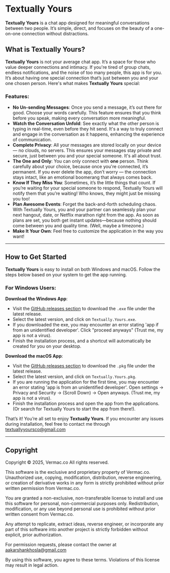 # **Textually Yours**

**Textually Yours** is a chat app designed for meaningful conversations between two people. It’s simple, direct, and focuses on the beauty of a one-on-one connection without distractions.

## What is Textually Yours?

**Textually Yours** is not your average chat app. It’s a space for those who value deeper connections and intimacy. If you're tired of group chats, endless notifications, and the noise of too many people, this app is for you. It’s about having one special connection that’s just between you and your one chosen person. Here's what makes **Textually Yours** special:

### Features:
- **No Un-sending Messages**: Once you send a message, it’s out there for good. Choose your words carefully. This feature ensures that you think before you speak, making every conversation more meaningful.
- **Watch the Conversation Unfold**: See exactly what the other person is typing in real-time, even before they hit send. It's a way to truly connect and engage in the conversation as it happens, enhancing the experience of communication.
- **Complete Privacy**: All your messages are stored locally on your device — no clouds, no servers. This ensures your messages stay private and secure, just between you and your special someone. It's all about trust.
- **The One and Only**: You can only connect with **one** person. Think carefully about your choice, because once you're connected, it’s permanent. If you ever delete the app, don’t worry — the connection stays intact, like an emotional boomerang that always comes back.
- **Know If They Miss You**: Sometimes, it’s the little things that count. If you’re waiting for your special someone to respond, Textually Yours will notify them that you’re waiting! Who knows, they might just be missing you too!
- **Plan Awesome Events**: Forget the back-and-forth scheduling chaos. With Textually Yours, you and your partner can seamlessly plan your next hangout, date, or Netflix marathon right from the app. As soon as plans are set, you both get instant updates—because nothing should come between you and quality time. (Well, maybe a timezone.)
- **Make It Your Own**: Feel free to customize the application in the way you want!

---

## How to Get Started

**Textually Yours** is easy to install on both Windows and macOS. Follow the steps below based on your system to get the app running.

### For Windows Users:
**Download the Windows App**:
- Visit the [GitHub releases section](https://github.com/ItsMacc/TextuallyYours/releases) to download the `.exe` file under the latest release.
- Select the latest version, and click on `Textually.Yours.exe`.
- If you downloaded the exe, you may encounter an error stating 'app if from an unidentified developer'. Click "proceed anyways" (Trust me, my app is not a virus).
- Finish the installation process, and a shortcut will automatically be created for you on your desktop.

**Download the macOS App**:
- Visit the [GitHub releases section](https://github.com/ItsMacc/TextuallyYours/releases) to download the `.pkg` file under the latest release.
- Select the latest version, and click on `Textually.Yours.pkg`.
- If you are running the application for the first time, you may encounter an error stating 'app is from an unidentified developer'. Open settings -> Privacy and Security -> (Scroll Down) -> Open anyways. (Trust me, my app is not a virus).
- Finish the installation process and open the app from the applications. (Or search for Textually Yours to start the app from there!).

That’s it! You’re all set to enjoy **Textually Yours**. If you encounter any issues during installation, feel free to contact me through [textuallyyoursco@gmail.com](mailto:textuallyyoursco@gmail.com)

---
## Copyright
Copyright © 2025, Vermac.co
All rights reserved.

This software is the exclusive and proprietary property of Vermac.co. Unauthorized use, copying, modification, distribution, reverse engineering, or creation of derivative works in any form is strictly prohibited without prior written permission from Vermac.co.

You are granted a non-exclusive, non-transferable license to install and use this software for personal, non-commercial purposes only. Redistribution, modification, or any use beyond personal use is prohibited without prior written consent from Vermac.co.

Any attempt to replicate, extract ideas, reverse engineer, or incorporate any part of this software into another project is strictly forbidden without explicit, prior authorization.

For permission requests, please contact the owner at aakarshankhosla@gmail.com

By using this software, you agree to these terms. Violations of this license may result in legal action.
